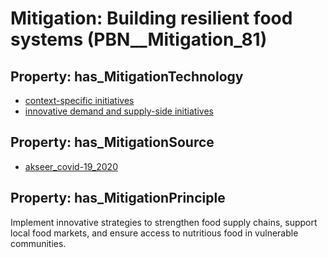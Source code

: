 # Mitigation: __Building resilient food systems__ (PBN__Mitigation_81)

## Property: has_MitigationTechnology

* [context-specific initiatives](../Technology/PBN__Technology_2950)
* [innovative demand and supply-side initiatives](../Technology/PBN__Technology_2951)

## Property: has_MitigationSource

* [akseer_covid-19_2020](../Article/PBN__Article_222)

## Property: has_MitigationPrinciple

Implement innovative strategies to strengthen food supply chains, support local food markets, and ensure access to nutritious food in vulnerable communities.

